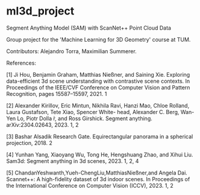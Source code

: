 # ml3d_project
Segment Anything Model (SAM) with ScanNet++ Point Cloud Data

Group project for the 'Machine Learning for 3D Geometry' course at TUM.

Contributors: Alejandro Torra, Maximilian Summerer.

References:

[1] Ji Hou, Benjamin Graham, Matthias Nießner, and Saining Xie. Exploring data-efficient 3d scene understanding with contrastive scene contexts. In Proceedings of the IEEE/CVF Conference on Computer Vision and Pattern Recognition, pages 15587–15597, 2021. 1

[2] Alexander Kirillov, Eric Mintun, Nikhila Ravi, Hanzi Mao, Chloe Rolland, Laura Gustafson, Tete Xiao, Spencer White- head, Alexander C. Berg, Wan-Yen Lo, Piotr Dolla ́r, and Ross Girshick. Segment anything. arXiv:2304.02643, 2023. 1, 2

[3] Bashar Alsadik Research Gate. Equirectangular panorama in a spherical projection, 2018. 2

[4] Yunhan Yang, Xiaoyang Wu, Tong He, Hengshuang Zhao, and Xihui Liu. Sam3d: Segment anything in 3d scenes, 2023. 1, 2, 4

[5] ChandanYeshwanth,Yueh-ChengLiu,MatthiasNießner,and Angela Dai. Scannet++: A high-fidelity dataset of 3d indoor scenes. In Proceedings of the International Conference on Computer Vision (ICCV), 2023. 1, 2
